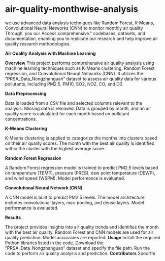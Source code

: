 # air-quality-monthwise-analysis
we use advanced data analysis techniques like Random Forest, K-Means, Convolutional Neural Networks (CNN) to monitor monthly air quality Through, you our Access comprehensive." codebases, datasets, and documentation, enabling you to replicate our research and help improve air quality research methodologies.


**Air Quality Analysis with Machine Learning**


**Overview**
This project performs comprehensive air quality analysis using machine learning techniques such as K-Means clustering, Random Forest regression, and Convolutional Neural Networks (CNN). It utilizes the "PRSA_Data_Nongzhanguan" dataset to assess air quality data for various pollutants, including PM2.5, PM10, SO2, NO2, CO, and O3.


**Data Preprocessing**

Data is loaded from a CSV file and selected columns relevant to the analysis.
Missing data is removed.
Data is grouped by month, and an air quality score is calculated for each month based on pollutant concentrations.


**K-Means Clustering**

K-Means clustering is applied to categorize the months into clusters based on their air quality scores.
The month with the best air quality is identified within the cluster with the highest average score.


**Random Forest Regression**

A Random Forest regression model is trained to predict PM2.5 levels based on temperature (TEMP), pressure (PRES), dew point temperature (DEWP), and wind speed (WSPM).
Model performance is evaluated.


**Convolutional Neural Network (CNN)**

A CNN model is built to predict PM2.5 levels.
The model architecture includes convolutional layers, max-pooling, and dense layers.
Model performance is evaluated.


**Results**

The project provides insights into air quality trends and identifies the month with the best air quality.
Random Forest and CNN models are used for air quality prediction.
Model accuracies are reported.
**Usage**
Install the required Python libraries listed in the code.
Download the "PRSA_Data_Nongzhanguan" dataset and specify the file path.
Run the code to perform air quality analysis and prediction.
**Contributors**
Spoorthi
